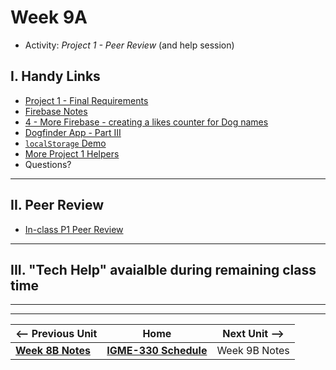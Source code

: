 # Week 9A

- Activity: *Project 1 - Peer Review* (and help session)


## I. Handy Links

- [Project 1 - Final Requirements](../projects/p1-final.md)
- [Firebase Notes](08B.md#iii-firebase-notes)
- [4 - More Firebase - creating a likes counter for Dog names](https://github.com/tonethar/IGME-330-Master/blob/master/notes/firebase-4.md)
- [Dogfinder App - Part III](https://github.com/tonethar/IGME-330-Master/blob/master/notes/dogfinder-3.md)
- [`localStorage` Demo](07A.md#iii-localstorage-demo)
- [More Project 1 Helpers](../projects/p1-helpers.md)
- Questions?

<hr>
  
## II. Peer Review
- [In-class P1 Peer Review](../projects/p1-peer-review.md)

<hr>

## III. "Tech Help" avaialble during remaining class time


<hr><hr>

| <-- Previous Unit | Home | Next Unit -->
| --- | --- | --- 
| [**Week 8B Notes**](08B.md)     |  [**IGME-330 Schedule**](../schedule.md) | Week 9B Notes
